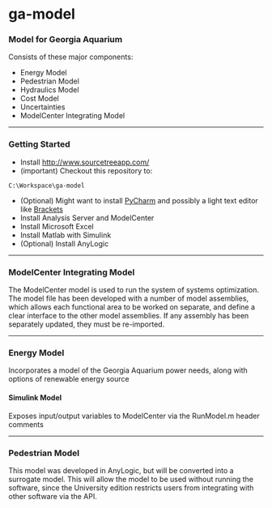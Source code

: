ga-model
===========

### Model for Georgia Aquarium

Consists of these major components:

* Energy Model
* Pedestrian Model
* Hydraulics Model
* Cost Model
* Uncertainties
* ModelCenter Integrating Model

---
### Getting Started
* Install http://www.sourcetreeapp.com/
* (important) Checkout this repository to:
```
C:\Workspace\ga-model
```

* (Optional) Might want to install [PyCharm](http://www.jetbrains.com/pycharm/download/) and possibly a light text editor like [Brackets](http://brackets.io/)
* Install Analysis Server and ModelCenter
* Install Microsoft Excel
* Install Matlab with Simulink
* (Optional) Install AnyLogic

---
### ModelCenter Integrating Model
The ModelCenter model is used to run the system of systems optimization. The model file has been developed with a number of model assemblies, which allows each functional area to be worked on separate, and define a clear interface to the other model assemblies. If any assembly has been separately updated, they must be re-imported.


---
### Energy Model
Incorporates a model of the Georgia Aquarium power needs, along with options of renewable energy source

#### Simulink Model
Exposes input/output variables to ModelCenter via the RunModel.m header comments

---
### Pedestrian Model
This model was developed in AnyLogic, but will be converted into a surrogate model. This will allow the model to be used without running the software, since the University edition restricts users from integrating with other software via the API.
